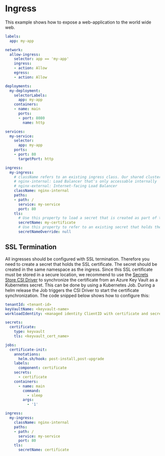 # Ingress
This example shows how to expose a web-application to the world wide web.

```yaml
labels:
  app: my-app

network:
  allow-ingress:
    selector: app == 'my-app'
    ingress:
    - action: Allow
    egress:
    - action: Allow

deployments:
  my-deployment:
    selectorLabels:
      app: my-app
    containers:
    - name: main
      ports:
      - port: 8080
        name: http

services:
  my-service:
    selector:
      app: my-app
    ports:
    - port: 80
      targetPort: http

ingress:
  my-ingress:
    # className refers to an existing ingress class. Our shared cluster has 2 installed ingress controllers:
    # nginx-internal: Load Balancer that's only accessable internally
    # nginx-external: Internet-facing Load Balancer
    className: nginx-internal
    paths:
    - path: /
      service: my-service
      port: 80
    tls:
      # Use this property to load a secret that is created as part of the helm chart installation
      secretName: my-certificate
      # Use this property to refer to an existing secret that holds the SSL certificate
      secretNameOverride: null
```

## SSL Termination
All ingresses should be configured with SSL termination. Therefore you need to create a secret that holds the SSL certificate. The secret should be created in the same namespace as the ingress.
Since this SSL certificate must be stored in a secure location, we recommend to use the [Secrets Store CSI Driver](../inject-keyvault-secrets/readme.md) to synchronize the certificate from an Azure Key Vault as a Kubernetes secret.
This can be done by using a Kubernetes Job. During a helm release the Job triggers the CSI Driver to start the certificate synchronization. The code snipped below shows how to configure this:

```yaml
tenantId: <tenant-id>
keyVaultName: <keyvault-name>
workloadIdentity: <managed identity ClientID with certificate and secret read-permissions on the keyvault>

secrets:
  certificate:
    type: keyvault
    tls: <keyvault_cert_name>

jobs:
  certificate-init:
    annotations:
      helm.sh/hook: post-install,post-upgrade
    labels:
      component: certificate
    secrets:
      - certificate
    containers:
      - name: main
        command:
          - sleep
        args:
          - '1'

ingress:
  my-ingress:
    className: nginx-internal
    paths:
    - path: /
      service: my-service
      port: 80
    tls:
      secretName: certificate
```